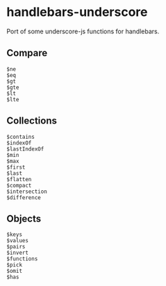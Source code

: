 # handlebars-underscore

Port of some underscore-js functions for handlebars.

## Compare

```
$ne
$eq
$gt
$gte
$lt
$lte
```

## Collections

```
$contains
$indexOf
$lastIndexOf
$min
$max
$first
$last
$flatten
$compact
$intersection
$difference
```

## Objects

```
$keys
$values
$pairs
$invert
$functions
$pick
$omit
$has
```
